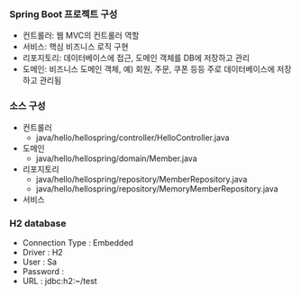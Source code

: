 ### Spring Boot 프로젝트 구성
- 컨트롤러: 웹 MVC의 컨트롤러 역할
- 서비스: 핵심 비즈니스 로직 구현
- 리포지토리: 데이터베이스에 접근, 도메인 객체를 DB에 저장하고 관리
- 도메인: 비즈니스 도메인 객체, 예) 회원, 주문, 쿠폰 등등 주로 데이터베이스에 저장하고 관리됨

### 소스 구성
- 컨트롤러
  - java/hello/hellospring/controller/HelloController.java
- 도메인
  - java/hello/hellospring/domain/Member.java
- 리포지토리
  - java/hello/hellospring/repository/MemberRepository.java
  - java/hello/hellospring/repository/MemoryMemberRepository.java
- 서비스

### H2 database
- Connection Type : Embedded
- Driver : H2
- User : Sa
- Password : <hidden>
- URL : jdbc:h2:~/test

